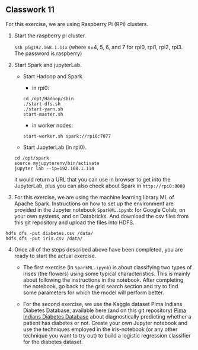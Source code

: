 

## Classwork 11




For this exercise, we are using Raspberry Pi (RPi) clusters. 

1. Start the raspberry pi cluster.

    `
    ssh pi@192.168.1.11x
    `
    (where x=4, 5, 6, and 7 for rpi0, rpi1, rpi2, rpi3. The password is raspberry)

2. Start Spark and jupyterLab.
    - Start Hadoop and Spark.
        - in rpi0:
        ```
        cd /opt/Hadoop/sbin
        ./start-dfs.sh
        ./start-yarn.sh
        start-master.sh
        ```
        - in worker nodes:
        ```
        start-worker.sh spark://rpi0:7077
        ```

    - Start JupyterLab (in rpi0).
    ```
    cd /opt/spark
    source myjupyterenv/bin/activate
    jupyter lab --ip=192.168.1.114
    ```
    it would return a URL that you can use in browser to get into the JupyterLab, plus you can also check about Spark in `http://rpi0:8080`

3. For this exercise, we are using the machine learning library ML of Apache Spark. Instructions on how to set up the environment are provided in the Jupyter notebook `SparkML.ipynb`: for Google Colab, on your own systems, and on Databricks. And download the csv files from this git repository and upload the files into HDFS.
```
hdfs dfs -put diabetes.csv /data/
hdfs dfs -put iris.csv /data/
```


4. Once all of the steps described above have been completed, you are ready to start the actual exercise.

    - The first exercise (in `SparkML.ipynb`) is about classifying two types of irises (the flowers) using some typical characteristics. This is mainly about following the instructions in the notebook. After completing the notebook, go back to the grid search section and try to find some parameters for which the model will perform better.

    - For the second exercise, we use the Kaggle dataset Pima Indians Diabetes Database, available here (and on this git repository)
[Pima Indians Diabetes Database](https://www.kaggle.com/uciml/pima-indians-diabetes-database)
about diagnostically predicting whether a patient has diabetes or not. Create your own Jupyter notebook and use the techniques employed in the iris-notebook (or any other technique you want to try out) to build a logistic regression classifier for the diabetes dataset.

